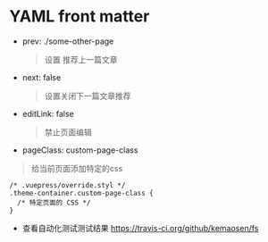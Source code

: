 # YAML front matter

- prev: ./some-other-page
	> 设置 推荐上一篇文章
- next: false
  > 设置关闭下一篇文章推荐
- editLink: false
	> 禁止页面编辑
- pageClass: custom-page-class
> 给当前页面添加特定的css
```
/* .vuepress/override.styl */
.theme-container.custom-page-class {
  /* 特定页面的 CSS */
}
```

- 查看自动化测试测试结果
https://travis-ci.org/github/kemaosen/fs
